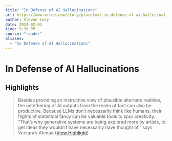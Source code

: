 ```yaml
---
title: "In Defense of AI Hallucinations"
url: https://www.wired.com/story/plaintext-in-defense-of-ai-hallucinations-chatgpt/
author: Steven Levy
date: 2024-02-03
time: 5:39 PM
source: "reader"
aliases:
  - "In Defense of AI Hallucinations"
---
```

# In Defense of AI Hallucinations

## Highlights
> Besides providing an instructive view of plausible alternate realities, the untethering of AI outputs from the realm of fact can also be productive. Because LLMs don’t necessarily think like humans, their flights of statistical fancy can be valuable tools to spur creativity. “That’s why generative systems are being explored more by artists, to get ideas they wouldn’t have necessarily have thought of,” says Vectara’s Ahmad ([View Highlight](https://read.readwise.io/read/01hkd8dcf8jszh9dnm8zcr5b2t))

